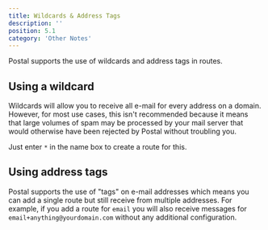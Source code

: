 ```yaml
---
title: Wildcards & Address Tags
description: ''
position: 5.1
category: 'Other Notes'
---
```

Postal supports the use of wildcards and address tags in routes.

## Using a wildcard

Wildcards will allow you to receive all e-mail for every address on a domain. However, for most use cases, this isn't recommended because it means that large volumes of spam may be processed by your mail server that would otherwise have been rejected by Postal without troubling you.

Just enter `*` in the name box to create a route for this.

## Using address tags

Postal supports the use of "tags" on e-mail addresses which means you can add a single route but still receive from multiple addresses. For example, if you add a route for `email` you will also receive messages for `email+anything@yourdomain.com` without any additional configuration.
